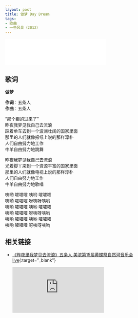 ```yaml
---
layout: post
title: 做梦 Day Dream
tags:
- 歌曲
- 一些风景（2012）
---
```


<iframe frameborder="no" border="0" marginwidth="0" marginheight="0" width=330 height=86 src="//music.163.com/outchain/player?type=2&id=28587863&auto=1&height=66"></iframe>

## 歌词

**做梦**

**作词**：五条人  
**作曲**：五条人

“那个癫的过来了”  
昨夜我梦见我自己去流浪  
踩着单车去到一个波澜壮阔的国家里面  
那里的人们就像报纸上说的那样淳朴  
人们自由努力地工作  
牛羊自由努力地跳舞

昨夜我梦见我自己去流浪  
光着脚丫来到一个资源丰富的国家里面  
那里的人们就像电视上说的那样淳朴  
人们自由努力地工作  
牛羊自由努力地歌唱

咦哟 嚯嚯嚯 咦哟 嚯嚯嚯  
咦哟 嚯嚯嚯 呀咦呀咦哟  
咦哟 嚯嚯嚯 咦哟 嚯嚯嚯  
咦哟 嚯嚯嚯 呀咦呀咦哟  
咦哟 嚯嚯嚯 咦哟 嚯嚯嚯  
咦哟 嚯嚯嚯 呀咦呀咦哟

## 相关链接

* [《昨夜里我梦见去流浪》五条人 美浓第15届黄蝶祭自然河音乐会live](https://www.bilibili.com/video/BV1Gk4y1m71M/){:target="_blank"}
  
  <div class="iframe-container"><iframe class="responsive-iframe" src="http://player.bilibili.com/player.html?aid=754022667&cid=218616241&page=1" frameborder="no" allowfullscreen="true"></iframe></div>
